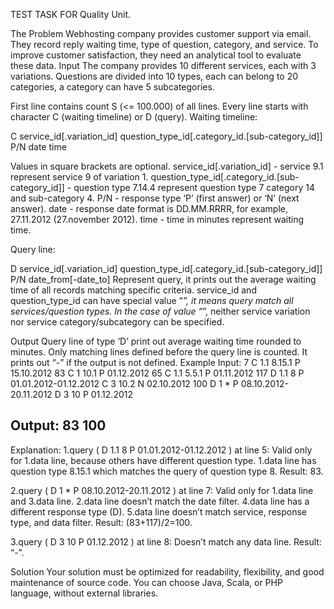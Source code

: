 TEST TASK FOR Quality Unit.

The Problem
Webhosting company provides customer support via email. They record reply waiting time,
type of question, category, and service. To improve customer satisfaction, they need an
analytical tool to evaluate these data.
Input
The company provides 10 different services, each with 3 variations. Questions are divided into
10 types, each can belong to 20 categories, a category can have 5 subcategories.

First line contains count S (<= 100.000) of all lines.
Every line starts with character C (waiting timeline) or D (query).
Waiting timeline:

C service_id[.variation_id] question_type_id[.category_id.[sub-category_id]] P/N date time

Values in square brackets are optional.
service_id[.variation_id] - service 9.1 represent service 9 of variation 1.
question_type_id[.category_id.[sub-category_id]] - question type 7.14.4 represent question type 7
category 14 and sub-category 4.
P/N - response type ‘P’ (first answer) or ‘N’ (next answer).
date - response date format is DD.MM.RRRR, for example, 27.11.2012 (27.november 2012).
time - time in minutes represent waiting time.

Query line:

D service_id[.variation_id] question_type_id[.category_id.[sub-category_id]] P/N date_from[-date_to]
Represent query, it prints out the average waiting time of all records matching specific criteria.
service_id and question_type_id can have special value “*”, it means query match all
services/question types. In the case of value “*”, neither service variation nor service
category/subcategory can be specified.

Output
Query line of type ‘D’ print out average waiting time rounded to minutes.
Only matching lines defined before the query line is counted.
It prints out “-” if the output is not defined. 
Example
Input:
7
C 1.1 8.15.1 P 15.10.2012 83
C 1 10.1 P 01.12.2012 65
C 1.1 5.5.1 P 01.11.2012 117
D 1.1 8 P 01.01.2012-01.12.2012
C 3 10.2 N 02.10.2012 100
D 1 * P 08.10.2012-20.11.2012
D 3 10 P 01.12.2012


Output:
83
100
-
Explanation:
1.query ( D 1.1 8 P 01.01.2012-01.12.2012 ) at line 5:
Valid only for 1.data line, because others have different question type.
1.data line has question type 8.15.1 which matches the query of question type 8.
Result: 83.

2.query ( D 1 * P 08.10.2012-20.11.2012 ) at line 7:
Valid only for 1.data line and 3.data line.
2.data line doesn’t match the date filter.
4.data line has a different response type (D).
5.data line doesn’t match service, response type, and data filter.
Result: (83+117)/2=100.

3.query ( D 3 10 P 01.12.2012 ) at line 8:
Doesn’t match any data line.
Result: “-”.

Solution
Your solution must be optimized for readability, flexibility, and good maintenance of source
code.
You can choose Java, Scala, or PHP language, without external libraries. 